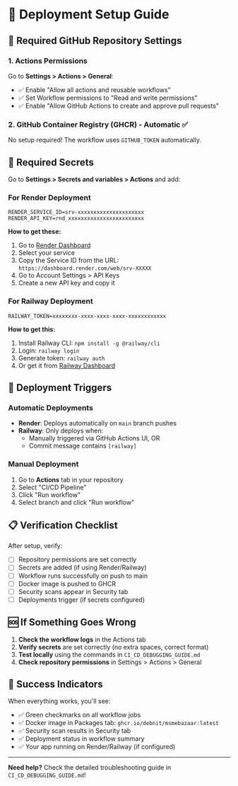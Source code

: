 # 🚀 Deployment Setup Guide

## 🔧 **Required GitHub Repository Settings**

### 1. **Actions Permissions**
Go to **Settings > Actions > General**:
- ✅ Enable "Allow all actions and reusable workflows"
- ✅ Set Workflow permissions to "Read and write permissions"
- ✅ Enable "Allow GitHub Actions to create and approve pull requests"

### 2. **GitHub Container Registry (GHCR) - Automatic ✅**
No setup required! The workflow uses `GITHUB_TOKEN` automatically.

## 🔐 **Required Secrets**

Go to **Settings > Secrets and variables > Actions** and add:

### **For Render Deployment**
```
RENDER_SERVICE_ID=srv-xxxxxxxxxxxxxxxxxxxxx
RENDER_API_KEY=rnd_xxxxxxxxxxxxxxxxxxxxxxxx
```

**How to get these:**
1. Go to [Render Dashboard](https://dashboard.render.com/)
2. Select your service
3. Copy the Service ID from the URL: `https://dashboard.render.com/web/srv-XXXXX`
4. Go to Account Settings > API Keys
5. Create a new API key and copy it

### **For Railway Deployment**
```
RAILWAY_TOKEN=xxxxxxxx-xxxx-xxxx-xxxx-xxxxxxxxxxxx
```

**How to get this:**
1. Install Railway CLI: `npm install -g @railway/cli`
2. Login: `railway login`
3. Generate token: `railway auth`
4. Or get it from [Railway Dashboard](https://railway.app/account/tokens)

## 🚀 **Deployment Triggers**

### **Automatic Deployments**
- **Render**: Deploys automatically on `main` branch pushes
- **Railway**: Only deploys when:
  - Manually triggered via GitHub Actions UI, OR
  - Commit message contains `[railway]`

### **Manual Deployment**
1. Go to **Actions** tab in your repository
2. Select "CI/CD Pipeline" 
3. Click "Run workflow"
4. Select branch and click "Run workflow"

## 📋 **Verification Checklist**

After setup, verify:
- [ ] Repository permissions are set correctly
- [ ] Secrets are added (if using Render/Railway)
- [ ] Workflow runs successfully on push to main
- [ ] Docker image is pushed to GHCR
- [ ] Security scans appear in Security tab
- [ ] Deployments trigger (if secrets configured)

## 🆘 **If Something Goes Wrong**

1. **Check the workflow logs** in the Actions tab
2. **Verify secrets** are set correctly (no extra spaces, correct format)
3. **Test locally** using the commands in `CI_CD_DEBUGGING_GUIDE.md`
4. **Check repository permissions** in Settings > Actions > General

## 🎯 **Success Indicators**

When everything works, you'll see:
- ✅ Green checkmarks on all workflow jobs
- ✅ Docker image in Packages tab: `ghcr.io/debnit/msmebazaar:latest`
- ✅ Security scan results in Security tab
- ✅ Deployment status in workflow summary
- ✅ Your app running on Render/Railway (if configured)

---

**Need help?** Check the detailed troubleshooting guide in `CI_CD_DEBUGGING_GUIDE.md`!